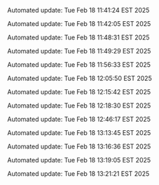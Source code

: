 
Automated update: Tue Feb 18 11:41:24 EST 2025

Automated update: Tue Feb 18 11:42:05 EST 2025

Automated update: Tue Feb 18 11:48:31 EST 2025

Automated update: Tue Feb 18 11:49:29 EST 2025

Automated update: Tue Feb 18 11:56:33 EST 2025

Automated update: Tue Feb 18 12:05:50 EST 2025

Automated update: Tue Feb 18 12:15:42 EST 2025

Automated update: Tue Feb 18 12:18:30 EST 2025

Automated update: Tue Feb 18 12:46:17 EST 2025

Automated update: Tue Feb 18 13:13:45 EST 2025

Automated update: Tue Feb 18 13:16:36 EST 2025

Automated update: Tue Feb 18 13:19:05 EST 2025

Automated update: Tue Feb 18 13:21:21 EST 2025
